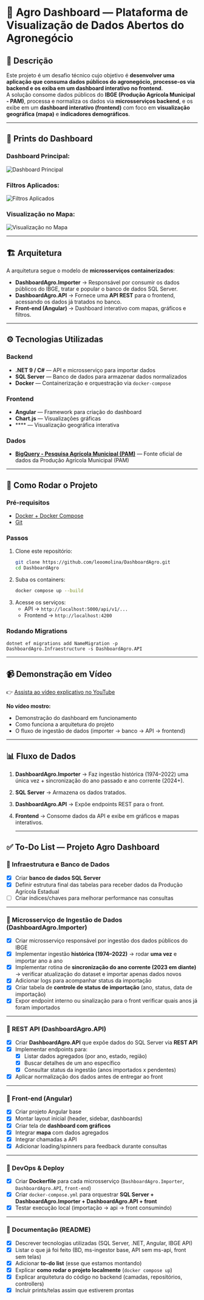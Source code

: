 ﻿# 🌱 Agro Dashboard — Plataforma de Visualização de Dados Abertos do Agronegócio

## 📌 Descrição
Este projeto é um desafio técnico cujo objetivo é **desenvolver uma aplicação que consuma dados públicos do agronegócio, processe-os via
backend e os exiba em um dashboard interativo no frontend**.  
A solução consome dados públicos do **IBGE (Produção Agrícola Municipal - PAM)**, processa e normaliza os dados via **microsserviços backend**, e os exibe em um **dashboard interativo (frontend)** com foco em **visualização geográfica (mapa)** e **indicadores demográficos**.



---

## 📸 Prints do Dashboard

### Dashboard Principal:
![Dashboard Principal](./docs/images/dashboard-principal.png)

### Filtros Aplicados:
![Filtros Aplicados](./docs/images/dashboard-filtros.png)

### Visualização no Mapa:
![Visualização no Mapa](./docs/images/dashboard-mapa.png)


---


## 🏗️ Arquitetura
A arquitetura segue o modelo de **microsserviços containerizados**:

- **DashboardAgro.Importer** → Responsável por consumir os dados públicos do IBGE, tratar e popular o banco de dados SQL Server.  
- **DashboardAgro.API** → Fornece uma **API REST** para o frontend, acessando os dados já tratados no banco.  
- **Front-end (Angular)** → Dashboard interativo com mapas, gráficos e filtros.  



---

## ⚙️ Tecnologias Utilizadas
### Backend
- **.NET 9 / C#** — API e microsserviço para importar dados
- **SQL Server** — Banco de dados para armazenar dados normalizados  
- **Docker** — Containerização e orquestração via `docker-compose`

### Frontend
- **Angular** — Framework para criação do dashboard  
- **Chart.js** — Visualizações gráficas  
- **** — Visualização geográfica interativa  

### Dados
- [**BigQuery - Pesquisa Agrícola Municipal (PAM)**](https://sidra.ibge.gov.br/pesquisa/pam/tabelas) — Fonte oficial de dados da Produção Agrícola Municipal (PAM)  

---

## 🚀 Como Rodar o Projeto

### Pré-requisitos
- [Docker + Docker Compose](https://docs.docker.com/get-docker/)  
- [Git](https://git-scm.com/)  

### Passos
1. Clone este repositório:
   ```bash
   git clone https://github.com/leoomolina/DashboardAgro.git
   cd DashboardAgro
   ```
2. Suba os containers:
   ```bash
   docker compose up --build
   ```
3. Acesse os serviços:
    - API → ```http://localhost:5000/api/v1/...```
    - Frontend → ```http://localhost:4200```

### Rodando Migrations
    dotnet ef migrations add NameMigration -p DashboardAgro.Infraestructure -s DashboardAgro.API
    
---

## 📹 Demonstração em Vídeo

👉 [Assista ao vídeo explicativo no YouTube](https://youtu.be/XkHqeGGbezM)

**No vídeo mostro:**
- Demonstração do dashboard em funcionamento
- Como funciona a arquitetura do projeto
- O fluxo de ingestão de dados (importer → banco → API → frontend)


---

## 📊 Fluxo de Dados

1. **DashboardAgro.Importer** → Faz ingestão histórica (1974–2022) uma única vez + sincronização do ano passado e ano corrente (2024+).
2. **SQL Server** → Armazena os dados tratados.
3. **DashboardAgro.API** → Expõe endpoints REST para o front.
4. **Frontend** → Consome dados da API e exibe em gráficos e mapas interativos.

    ---

## ✅ To-Do List — Projeto Agro Dashboard

### 🔹 Infraestrutura e Banco de Dados
- [x] Criar **banco de dados SQL Server**
- [x] Definir estrutura final das tabelas para receber dados da Produção Agrícola Estadual
- [ ] Criar índices/chaves para melhorar performance nas consultas

---

### 🔹 Microsserviço de Ingestão de Dados (DashboardAgro.Importer)
- [x] Criar microsserviço responsável por ingestão dos dados públicos do IBGE
- [x] Implementar ingestão **histórica (1974–2022)** → rodar **uma vez** e importar ano a ano
- [x] Implementar rotina de **sincronização do ano corrente (2023 em diante)** → verificar atualização do dataset e importar apenas dados novos
- [x] Adicionar logs para acompanhar status da importação
- [x] Criar tabela de **controle de status de importação** (ano, status, data de importação)
- [x] Expor endpoint interno ou sinalização para o front verificar quais anos já foram importados

---

### 🔹 REST API (DashboardAgro.API)
- [x] Criar **DashboardAgro.API** que expõe dados do SQL Server via **REST API**
- [x] Implementar endpoints para:
  - [x] Listar dados agregados (por ano, estado, região)
  - [x] Buscar detalhes de um ano específico
  - [x] Consultar status da ingestão (anos importados x pendentes)
- [x] Aplicar normalização dos dados antes de entregar ao front

---

### 🔹 Front-end (Angular)
- [x] Criar projeto Angular base
- [x] Montar layout inicial (header, sidebar, dashboards)
- [x] Criar tela de **dashboard com gráficos**
- [x] Integrar **mapa** com dados agregados
- [x] Integrar chamadas a API
- [x] Adicionar loading/spinners para feedback durante consultas

---

### 🔹 DevOps & Deploy
- [x] Criar **Dockerfile** para cada microsserviço (`DashboardAgro.Importer`, `DashboardAgro.API`, `front-end`)
- [x] Criar `docker-compose.yml` para orquestrar **SQL Server + DashboardAgro.Importer + DashboardAgro.API + front**
- [x] Testar execução local (importação → api → front consumindo)

---

### 🔹 Documentação (README)
- [x] Descrever tecnologias utilizadas (SQL Server, .NET, Angular, IBGE API)
- [x] Listar o que já foi feito (BD, ms-ingestor base, API sem ms-api, front sem telas)
- [x] Adicionar **to-do list** (esse que estamos montando)
- [x] Explicar **como rodar o projeto localmente** (`docker compose up`)
- [x] Explicar arquitetura do código no backend (camadas, repositórios, controllers)
- [x] Incluir prints/telas assim que estiverem prontas

